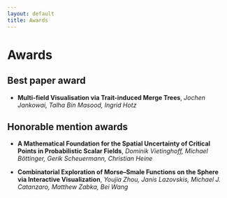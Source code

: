 ```yaml
---
layout: default
title: Awards
---
```


# Awards

## Best paper award

- **Multi-field Visualisation via Trait-induced Merge Trees**, 
_Jochen Jankowai, Talha Bin Masood, Ingrid Hotz_

## Honorable mention awards

- **A Mathematical Foundation for the Spatial Uncertainty of Critical Points in Probabilistic Scalar Fields**,
_Dominik Vietinghoff, Michael Böttinger, Gerik Scheuermann, Christian Heine_

- **Combinatorial Exploration of Morse–Smale Functions on the Sphere via Interactive Visualization**,
_Youjia Zhou, Janis Lazovskis, Michael J. Catanzaro, Matthew Zabka, Bei Wang_


